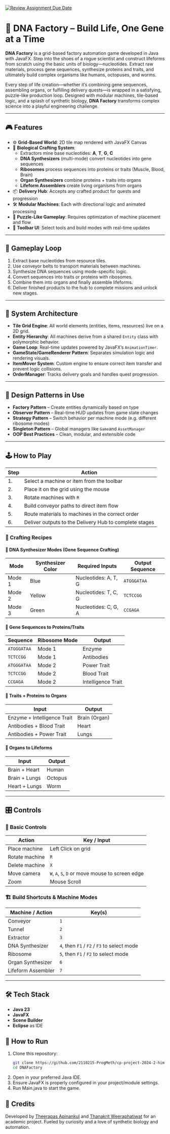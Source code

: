[![Review Assignment Due Date](https://classroom.github.com/assets/deadline-readme-button-22041afd0340ce965d47ae6ef1cefeee28c7c493a6346c4f15d667ab976d596c.svg)](https://classroom.github.com/a/jYOfPNqO)

# 🧬 DNA Factory – Build Life, One Gene at a Time

**DNA Factory** is a grid-based factory automation game developed in Java with JavaFX. Step into the shoes of a rogue scientist and construct lifeforms from scratch using the basic units of biology—nucleotides. Extract raw materials, process gene sequences, synthesize proteins and traits, and ultimately build complex organisms like humans, octopuses, and worms.

Every step of life creation—whether it’s combining gene sequences, assembling organs, or fulfilling delivery quests—is wrapped in a satisfying, puzzle-like production loop. Designed with modular machines, tile-based logic, and a splash of synthetic biology, **DNA Factory** transforms complex science into a playful engineering challenge.

---

## 🎮 Features

- ⚙️ **Grid-Based World**: 2D tile map rendered with JavaFX Canvas
- 🧪 **Biological Crafting System**:
  - Extractors mine base nucleotides: **A**, **T**, **G**, **C**
  - **DNA Synthesizers** (multi-mode) convert nucleotides into gene sequences
  - **Ribosomes** process sequences into proteins or traits (Muscle, Blood, Brain)
  - **Organ Synthesizers** combine proteins + traits into organs
  - **Lifeform Assemblers** create living organisms from organs
- 📦 **Delivery Hub**: Accepts any crafted product for quests and progression
- 🛠️ **Modular Machines**: Each with directional logic and animated processing
- 🧠 **Puzzle-Like Gameplay**: Requires optimization of machine placement and flow
- 🧰 **Toolbar UI**: Select tools and build modes with real-time updates

---

## 🧠 Gameplay Loop

1. Extract base nucleotides from resource tiles.
2. Use conveyor belts to transport materials between machines.
3. Synthesize DNA sequences using mode-specific logic.
4. Convert sequences into traits or proteins with ribosomes.
5. Combine them into organs and finally assemble lifeforms.
6. Deliver finished products to the hub to complete missions and unlock new stages.

---

## 🧱 System Architecture

- **Tile Grid Engine**: All world elements (entities, items, resources) live on a 2D grid.
- **Entity Hierarchy**: All machines derive from a shared `Entity` class with polymorphic behavior.
- **Game Loop**: Real-time updates powered by JavaFX’s `AnimationTimer`.
- **GameState/GameRenderer Pattern**: Separates simulation logic and rendering visuals.
- **ItemMover System**: Custom engine to ensure correct item transfer and prevent logic collisions.
- **OrderManager**: Tracks delivery goals and handles quest progression.

---

## 🧩 Design Patterns in Use

- **Factory Pattern** – Create entities dynamically based on type
- **Observer Pattern** – Real-time HUD updates from game state changes
- **Strategy Pattern** – Switch behavior per machine mode (e.g. different ribosome modes)
- **Singleton Pattern** – Global managers like `Game`and `AssetManager`
- **OOP Best Practices** – Clean, modular, and extensible code

---

## 🕹 How to Play

| Step | Action |
|------|--------|
| 1. | Select a machine or item from the toolbar |
| 2. | Place it on the grid using the mouse |
| 3. | Rotate machines with `R` |
| 4. | Build conveyor paths to direct item flow |
| 5. | Route materials to machines in the correct order |
| 6. | Deliver outputs to the Delivery Hub to complete stages |

### 📘 Crafting Recipes

#### 🧪 DNA Synthesizer Modes (Gene Sequence Crafting)

| Mode   | Synthesizer Color | Required Inputs       | Output Sequence |
|--------|-------------------|------------------------|------------------|
| Mode 1 | Blue              | Nucleotides: A, T, G   | `ATGGGATAA`      |
| Mode 2 | Yellow            | Nucleotides: T, C, G   | `TCTCCGG`        |
| Mode 3 | Green             | Nucleotides: C, G, A   | `CCGAGA`         |

#### 🧬 Gene Sequences to Proteins/Traits

| Sequence     | Ribosome Mode | Output        |
|--------------|---------------|---------------|
| `ATGGGATAA`  | Mode 1        | Enzyme        |
| `TCTCCGG`    | Mode 1        | Antibodies    |
| `ATGGGATAA`  | Mode 2        | Power Trait   |
| `TCTCCGG`    | Mode 2        | Blood Trait   |
| `CCGAGA`     | Mode 2        | Intelligence Trait   |

#### 🧠 Traits + Proteins to Organs

| Input                        | Output        |
|-----------------------------|---------------|
| Enzyme + Intelligence Trait | Brain (Organ) |
| Antibodies + Blood Trait    | Heart         |
| Antibodies + Power Trait    | Lungs         |

#### 🧍 Organs to Lifeforms

| Input             | Output     |
|------------------|------------|
| Brain + Heart     | Human      |
| Brain + Lungs     | Octopus    |
| Heart + Lungs     | Worm       |

---

## 🎛 Controls

### 🔧 Basic Controls

| Action             | Key / Input                        |
|-------------------|-------------------------------------|
| Place machine      | Left Click on grid                  |
| Rotate machine     | `R`                                 |
| Delete machine     | `X`                                 |
| Move camera        | `W`, `A`, `S`, `D` or move mouse to screen edge |
| Zoom               | Mouse Scroll                        |

### 🏗️ Build Shortcuts & Machine Modes

| Machine / Action       | Key(s)                         |
|------------------------|--------------------------------|
| Conveyor               | `1`                            |
| Tunnel                 | `2`                            |
| Extractor              | `3`                            |
| DNA Synthesizer        | `4`, then `F1` / `F2` / `F3` to select mode |
| Ribosome               | `5`, then `F1` / `F2` to select mode |
| Organ Synthesizer      | `6`                            |
| Lifeform Assembler     | `7`                            |

---

## 🛠 Tech Stack

- **Java 23**
- **JavaFX**
- **Scene Builder**
- **Eclipse** as IDE

## 🚀 How to Run

1. Clone this repository:
   ```bash
   git clone https://github.com/2110215-ProgMeth/cp-project-2024-2-himalayasalt.git
   cd DNAFactory
   
2. Open in your preferred Java IDE.
3. Ensure JavaFX is properly configured in your project/module settings.
4. Run Main.java to start the game.

## 🙌 Credits
Developed by [Theerapas Apinankul](https://github.com/theerapas) and [Thanakrit Weeraphatiwat](https://github.com/Champy2005) for an academic project. Fueled by curiosity and a love of synthetic biology and automation.
